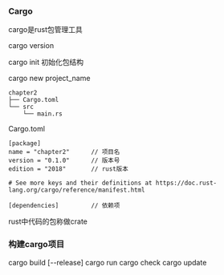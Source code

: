 ### Cargo

cargo是rust包管理工具

cargo version

cargo init 初始化包结构

cargo new project_name

```
chapter2
├── Cargo.toml
└── src
    └── main.rs
```

Cargo.toml
```
[package]
name = "chapter2"      // 项目名
version = "0.1.0"      // 版本号
edition = "2018"       // rust版本

# See more keys and their definitions at https://doc.rust-lang.org/cargo/reference/manifest.html

[dependencies]         // 依赖项

```

rust中代码的包称做crate


### 构建cargo项目

cargo build [--release]
cargo run
cargo check
cargo update